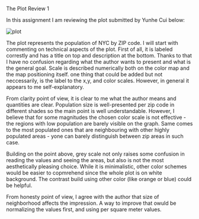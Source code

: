 The Plot Review 1

In this assignment I am reviewing the plot submitted by Yunhe Cui below:

![plot](yc3420_HW8-1.png)


The plot represents the population of NYC by ZIP code. I will start with commenting on technical aspects of the plot. First of all, it is labeled correstly and has a title on top and description at the bottom. Thanks to that I have no confusion regarding what the author wants to present and what is the general goal. Scale is described numerically both on the color map and the map positioning itself. one thing that could be added but not neccessarily, is the label to the x,y, and color scales. However, in general it appears to me self-explanatory. 

From clarity point of view, it is clear to me what the author means and quantities are clear. Population size is well-presented per zip code in different shades so the main point is well understandable. However, I believe that for some magnitudes the chosen color scale is not effective - the regions with low population are barely visible on the graph. Same comes to the most populated ones that are neighbouring with other highly populated areas - yone can barely distinguish between zip areas in such case. 

Building on the point above, grey scale not only raises some confusion in reading the values and seeing the areas, but also is not the most aesthetically pleasing choice. While it is minimalistic, other color schemes would be easier to copmrehend since the whole plot is on white background. The contrast build using other color (like orange or blue) could be helpful.

From honesty point of view, I agree with the author that size of neighborhood affects the impression. A way to improve that owuld be normalizing the values first, and using per square meter values.

